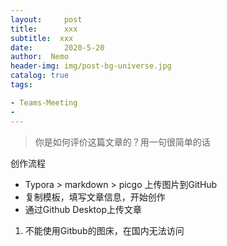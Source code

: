 ```yaml
---
layout:     post
title:      xxx
subtitle:  xxx
date:       2020-5-20
author:  Nemo
header-img: img/post-bg-universe.jpg
catalog: true
tags:

- Teams-Meeting
- 
---
```


> 你是如何评价这篇文章的？用一句很简单的话

创作流程

- Typora > markdown > picgo 上传图片到GitHub
- 复制模板，填写文章信息，开始创作
- 通过Github Desktop上传文章

1. 不能使用Gitbub的图床，在国内无法访问

